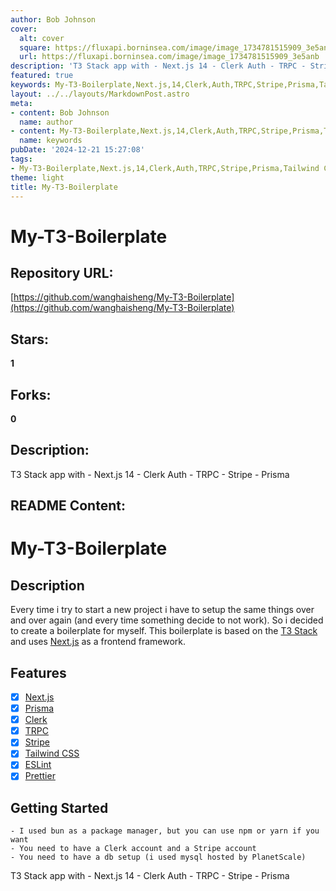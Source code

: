 ```yaml
---
author: Bob Johnson
cover:
  alt: cover
  square: https://fluxapi.borninsea.com/image/image_1734781515909_3e5anb
  url: https://fluxapi.borninsea.com/image/image_1734781515909_3e5anb
description: 'T3 Stack app with - Next.js 14 - Clerk Auth - TRPC - Stripe - Prisma'
featured: true
keywords: My-T3-Boilerplate,Next.js,14,Clerk,Auth,TRPC,Stripe,Prisma,Tailwind.CSS,ESLint,Prettier,bun,MySQL,PlanetScale
layout: ../../layouts/MarkdownPost.astro
meta:
- content: Bob Johnson
  name: author
- content: My-T3-Boilerplate,Next.js,14,Clerk,Auth,TRPC,Stripe,Prisma,Tailwind.CSS,ESLint,Prettier,bun,MySQL,PlanetScale
  name: keywords
pubDate: '2024-12-21 15:27:08'
tags:
- My-T3-Boilerplate,Next.js,14,Clerk,Auth,TRPC,Stripe,Prisma,Tailwind CSS,ESLint,Prettier
theme: light
title: My-T3-Boilerplate
---
```


# My-T3-Boilerplate

## Repository URL: 
[https://github.com/wanghaisheng/My-T3-Boilerplate](https://github.com/wanghaisheng/My-T3-Boilerplate)

## Stars: 
**1**

## Forks: 
**0**

## Description: 
T3 Stack app with - Next.js 14 - Clerk Auth - TRPC - Stripe - Prisma

## README Content: 
# My-T3-Boilerplate

## Description
Every time i try to start a new project i have to setup the same things over and over again (and every time something decide to not work). So i decided to create a boilerplate for myself. This boilerplate is based on the [T3 Stack](https://t3.gg/) and uses [Next.js](https://nextjs.org/) as a frontend framework.

## Features
- [x] [Next.js](https://nextjs.org/)
- [x] [Prisma](https://www.prisma.io/)
- [x] [Clerk](https://clerk.dev/)
- [x] [TRPC](https://trpc.io/)
- [x] [Stripe](https://stripe.com/)
- [x] [Tailwind CSS](https://tailwindcss.com/)
- [x] [ESLint](https://eslint.org/)
- [x] [Prettier](https://prettier.io/)

## Getting Started

    - I used bun as a package manager, but you can use npm or yarn if you want
    - You need to have a Clerk account and a Stripe account
    - You need to have a db setup (i used mysql hosted by PlanetScale)


 T3 Stack app with - Next.js 14 - Clerk Auth - TRPC - Stripe - Prisma

